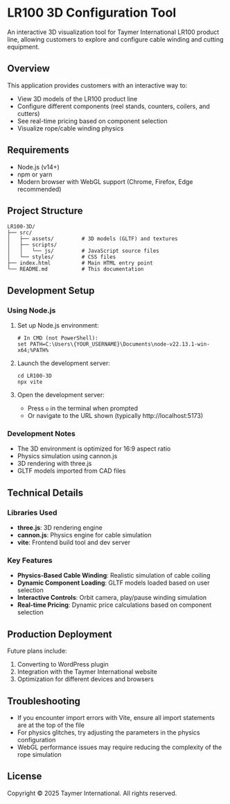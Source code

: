 # LR100 3D Configuration Tool

An interactive 3D visualization tool for Taymer International LR100 product line, allowing customers to explore and configure cable winding and cutting equipment.

## Overview

This application provides customers with an interactive way to:
- View 3D models of the LR100 product line
- Configure different components (reel stands, counters, coilers, and cutters)
- See real-time pricing based on component selection
- Visualize rope/cable winding physics

## Requirements

- Node.js (v14+)
- npm or yarn
- Modern browser with WebGL support (Chrome, Firefox, Edge recommended)

## Project Structure

```
LR100-3D/
├── src/
│   ├── assets/         # 3D models (GLTF) and textures
│   ├── scripts/
│   │   └── js/         # JavaScript source files
│   └── styles/         # CSS files
├── index.html          # Main HTML entry point
└── README.md           # This documentation
```

## Development Setup

### Using Node.js

1. Set up Node.js environment:
   ```
   # In CMD (not PowerShell):
   set PATH=C:\Users\{YOUR_USERNAME}\Documents\node-v22.13.1-win-x64;%PATH%
   ```

2. Launch the development server:
   ```
   cd LR100-3D
   npx vite
   ```

3. Open the development server:
   - Press `o` in the terminal when prompted
   - Or navigate to the URL shown (typically http://localhost:5173)

### Development Notes

- The 3D environment is optimized for 16:9 aspect ratio
- Physics simulation using cannon.js
- 3D rendering with three.js
- GLTF models imported from CAD files

## Technical Details

### Libraries Used

- **three.js**: 3D rendering engine
- **cannon.js**: Physics engine for cable simulation
- **vite**: Frontend build tool and dev server

### Key Features

- **Physics-Based Cable Winding**: Realistic simulation of cable coiling
- **Dynamic Component Loading**: GLTF models loaded based on user selection
- **Interactive Controls**: Orbit camera, play/pause winding simulation
- **Real-time Pricing**: Dynamic price calculations based on component selection

## Production Deployment

Future plans include:

1. Converting to WordPress plugin
2. Integration with the Taymer International website
3. Optimization for different devices and browsers

## Troubleshooting

- If you encounter import errors with Vite, ensure all import statements are at the top of the file
- For physics glitches, try adjusting the parameters in the physics configuration
- WebGL performance issues may require reducing the complexity of the rope simulation

## License

Copyright © 2025 Taymer International. All rights reserved.
